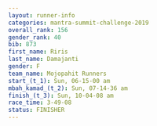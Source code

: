 ```yaml
---
layout: runner-info 
categories: mantra-summit-challenge-2019 
overall_rank: 156
gender_rank: 40
bib: 873
first_name: Riris
last_name: Damajanti
gender: F
team_name: Mojopahit Runners
start_(t_1): Sun, 06-15-00 am
mbah_kamad_(t_2): Sun, 07-14-36 am
finish_(t_3): Sun, 10-04-08 am
race_time: 3-49-08
status: FINISHER
---
```

